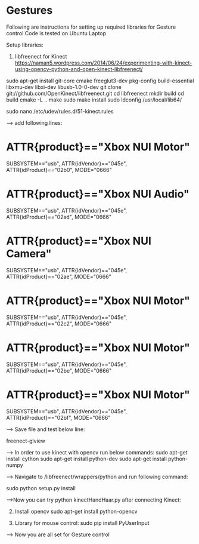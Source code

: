 # Gestures

Following are instructions for setting up required libraries for Gesture control
Code is tested on Ubuntu Laptop

Setup libraries:
1. libfreenect for Kinect
https://naman5.wordpress.com/2014/06/24/experimenting-with-kinect-using-opencv-python-and-open-kinect-libfreenect/

sudo apt-get install git-core cmake freeglut3-dev pkg-config build-essential libxmu-dev libxi-dev libusb-1.0-0-dev
git clone git://github.com/OpenKinect/libfreenect.git
cd libfreenect
mkdir build
cd build
cmake -L ..
make
sudo make install
sudo ldconfig /usr/local/lib64/

sudo nano /etc/udev/rules.d/51-kinect.rules

--> add following lines:

# ATTR{product}=="Xbox NUI Motor"
SUBSYSTEM=="usb", ATTR{idVendor}=="045e", ATTR{idProduct}=="02b0", MODE="0666"
# ATTR{product}=="Xbox NUI Audio"
SUBSYSTEM=="usb", ATTR{idVendor}=="045e", ATTR{idProduct}=="02ad", MODE="0666"
# ATTR{product}=="Xbox NUI Camera"
SUBSYSTEM=="usb", ATTR{idVendor}=="045e", ATTR{idProduct}=="02ae", MODE="0666"
# ATTR{product}=="Xbox NUI Motor"
SUBSYSTEM=="usb", ATTR{idVendor}=="045e", ATTR{idProduct}=="02c2", MODE="0666"
# ATTR{product}=="Xbox NUI Motor"
SUBSYSTEM=="usb", ATTR{idVendor}=="045e", ATTR{idProduct}=="02be", MODE="0666"
# ATTR{product}=="Xbox NUI Motor"
SUBSYSTEM=="usb", ATTR{idVendor}=="045e", ATTR{idProduct}=="02bf", MODE="0666"

--> Save file and test below line:

freenect-glview

--> In order to use kinect with opencv run below commands:
sudo apt-get install cython
sudo apt-get install python-dev
sudo apt-get install python-numpy

--> Navigate to /libfreenect/wrappers/python and run following command:

sudo python setup.py install

-->Now you can try python kinectHandHaar.py after connecting Kinect:


2. Install opencv
sudo apt-get install python-opencv

3. Library for mouse control:
sudo pip install PyUserInput

--> Now you are all set for Gesture control
